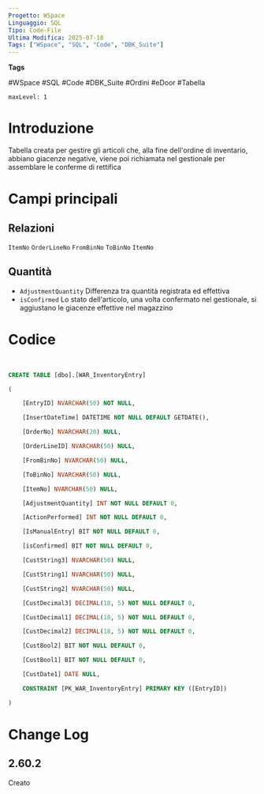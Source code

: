 ```yaml
---
Progetto: WSpace
Linguaggio: SQL
Tipo: Code-File
Ultima Modifica: 2025-07-18
Tags: ["WSpace", "SQL", "Code", "DBK_Suite"]
---
```

**Tags**

#WSpace #SQL #Code #DBK_Suite  #Ordini #eDoor #Tabella



```table-of-contents
maxLevel: 1
```

# Introduzione

Tabella creata per gestire gli articoli che, alla fine dell'ordine di inventario, abbiano giacenze negative, viene poi richiamata nel gestionale per assemblare le conferme di rettifica 

# Campi principali 

## Relazioni 
`ItemNo` `OrderLineNo` `FromBinNo` `ToBinNo` `ItemNo`

## Quantità 
- `AdjustmentQuantity`  Differenza tra quantità registrata ed effettiva 
-  `isConfirmed` Lo stato dell'articolo, una volta confermato nel gestionale, si aggiustano le giacenze effettive nel magazzino 

# Codice 
```SQL cpp fold title:WAR_PlanningInventoryItem 
  

CREATE TABLE [dbo].[WAR_InventoryEntry]

(

    [EntryID] NVARCHAR(50) NOT NULL,

    [InsertDateTime] DATETIME NOT NULL DEFAULT GETDATE(),

    [OrderNo] NVARCHAR(20) NULL,

    [OrderLineID] NVARCHAR(50) NULL,

    [FromBinNo] NVARCHAR(50) NULL,

    [ToBinNo] NVARCHAR(50) NULL,  

    [ItemNo] NVARCHAR(50) NULL,

    [AdjustmentQuantity] INT NOT NULL DEFAULT 0,

    [ActionPerformed] INT NOT NULL DEFAULT 0,

    [IsManualEntry] BIT NOT NULL DEFAULT 0,

    [isConfirmed] BIT NOT NULL DEFAULT 0,

    [CustString3] NVARCHAR(50) NULL,

    [CustString1] NVARCHAR(50) NULL,

    [CustString2] NVARCHAR(50) NULL,

    [CustDecimal3] DECIMAL(18, 5) NOT NULL DEFAULT 0,

    [CustDecimal1] DECIMAL(18, 5) NOT NULL DEFAULT 0,

    [CustDecimal2] DECIMAL(18, 5) NOT NULL DEFAULT 0,

    [CustBool2] BIT NOT NULL DEFAULT 0,

    [CustBool1] BIT NOT NULL DEFAULT 0,

    [CustDate1] DATE NULL,

    CONSTRAINT [PK_WAR_InventoryEntry] PRIMARY KEY ([EntryID])

)

```

# Change Log
## 2.60.2
Creato 



